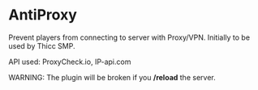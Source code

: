 # AntiProxy
Prevent players from connecting to server with Proxy/VPN. Initially to be used by Thicc SMP.

API used: ProxyCheck.io, IP-api.com

WARNING: The plugin will be broken if you **/reload** the server.
